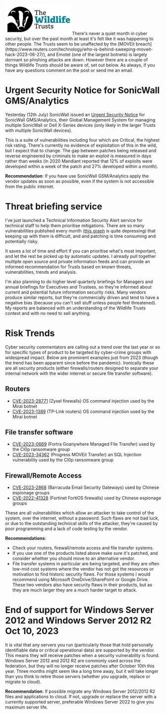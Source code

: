 <img src="/Levels/twt-logo.png" height="100">
There's never a quiet month in cyber security, but over the past month at least it's felt like it was happening to other people. The Trusts seem to be unaffected by the [MOVEit breach](https://www.reuters.com/technology/who-is-behind-sweeping-moveit-hack-2023-06-27/), and Emotet (one of the largest botnets) is largely dormant so phishing attacks are down.  However there are a couple of things Wildlife Trusts should be aware of, set out below. As always, if you have any questions comment on the post or send me an email.

# Urgent Security Notice for SonicWall GMS/Analytics
Yesterday (12th July) SonicWall issued an [Urgent Security Notice](https://www.sonicwall.com/support/product-notification/urgent-security-notice-sonicwall-gms-analytics-impacted-by-suite-of-vulnerabilities/230710150218060/) for SonicWall GMS/Analytics, their Global Management System for managing multiple SonicWall or Dell X-Series devices (only likely in the larger Trusts with multiple SonicWall devices).

This is a suite of vulnerabilities including four which are Critical, the highest risk rating. There's currently no evidence of exploitation of this in the wild, but I expect that to change. The gap between patches being released and reverse engineered by criminals to make an exploit is measured in days rather than weeks (in 2020 Mandiant reported that 12% of exploits were developed within a week of the patch and 27% developed within a month).

**Recommendation**: If you have use SonicWall GSM/Analytics apply the vendor updates as soon as possible, even if the system is not accessible from the public internet.

# Threat briefing service
I've just launched a Technical Information Security Alert service for technical staff to help them prioritise mitigations.  There are so many vulnerabilities published every month ([this graph](https://www.first.org/epss/figures/cve_pub_year_to_date-1.png) is quite depressing) that keeping up with them is difficult, and and patching is time consuming and potentially risky.

It saves a lot of time and effort if you can prioritise what's most important, and let the rest be picked up by automatic updates.  I already pull together multiple open source and private information feeds and can provide an informed recommendation for Trusts based on known threats, vulnerabilities, trends and analysis.

I'm also planning to do higher level quarterly briefings for Managers and annual briefings for Executives and Trustees, so they're informed about current and potential future information security risks.  Many vendors produce similar reports, but they're commercially driven and tend to have a negative bias (because you can't sell stuff unless people feel threatened). My reports are balanced with an understanding of the Wildlife Trusts context and with no need to sell anything.

# Risk Trends
Cyber security commentators are calling out a trend over the last year or so for specific types of product to be targeted by cyber-crime groups with widespread impact.  Below are prominent examples just from 2023 (though the trend has been apparent since before the pandemic). Ironically these are all security products (either firewalls/routers designed to separate your internal network with the wider internet or secure file transfer software).

## Routers
- [CVE-2023-28771](https://nvd.nist.gov/vuln/detail/CVE-2023-28771) (Zyxel firewalls) OS command injection used by the Mirai botnet
- [CVE-2023-1389](https://nvd.nist.gov/vuln/detail/CVE-2023-1389) (TP-Link routers) OS command injection used by the Mirai botnet

## File transfer software
- [CVE-2023-0669](https://nvd.nist.gov/vuln/detail/CVE-2023-0669) (Fortra Goanywhere Managed File Transfer) used by the Cl0p ransomware group
- [CVE-2023-34362](https://nvd.nist.gov/vuln/detail/CVE-2023-34362) (Progress MOVEit Transfer) an SQL Injection vulnerability used by the Cl0p ransomware group

## Firewall/Remote Access
- [CVE-2023-2868](https://nvd.nist.gov/vuln/detail/CVE-2023-2868) (Barracuda Email Security Gateways) used by Chinese espionage groups
- [CVE-2022-41328](https://nvd.nist.gov/vuln/detail/CVE-2022-41328) (Fortinet FortiOS firewalls) used by Chinese espionage groups

These are all vulnerabilities which allow an attacker to take control of the system, over the internet, without a password.  Such flaws are not bad luck, or due to the outstanding technical skills of the attacker, they're caused by poor programming and a lack of code testing by the vendor.

**Recommendations**:
- Check your routers, firewall/remote access and file transfer systems.
- If you use one of the products listed above make sure it's patched, and consider whether you should move to an alternative vendor. 
- File transfer systems in particular are being targeted, and they are often low-mid cost systems where the vendor has not got the resources or motivation to find historic security flaws. For those systems I would recommend using Microsoft OneDrive/SharePoint or Google Drive. These two vendors also have security flaws in their products, but as they are much larger they are a much harder target to attack.

# End of support for Windows Server 2012 and Windows Server 2012 R2 Oct 10, 2023
It is vital that any servers you run (particularly those that hold personally identifiable data or critical operational data) are supported by the vendor.  This means they will receive patches when a security vulnerability is found.  Windows Server 2012 and 2012 R2 are commonly used across the federation, but they will no longer receive patches after October 10th this year.  Three months might seem like a long time away, but it will take longer than you think to retire those servers (whether you upgrade, replace or migrate to cloud).

**Recommendation**: If possible migrate any Windows Server 2012/2012 R2 files and applications to cloud. If not, upgrade or replace the server with a currently supported server, preferable Windows Server 2022 to give you maximum server life.